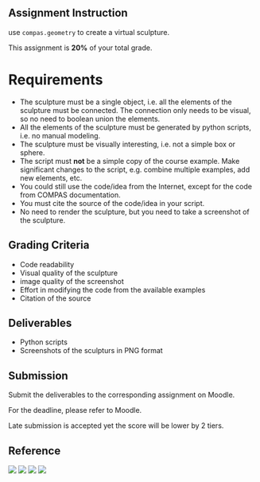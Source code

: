 ## Assignment Instruction
use `compas.geometry` to create a virtual sculpture.

This assignment is __20%__ of your total grade.

# Requirements
- The sculpture must be a single object, i.e. all the elements of the sculpture must be connected. The connection only needs to be visual, so no need to boolean union the elements.
- All the elements of the sculpture must be generated by python scripts, i.e. no manual modeling.
- The sculpture must be visually interesting, i.e. not a simple box or sphere.
- The script must **not** be a simple copy of the course example. Make significant changes to the script, e.g. combine multiple examples, add new elements, etc.
- You could still use the code/idea from the Internet, except for the code from COMPAS documentation.
- You must cite the source of the code/idea in your script.
- No need to render the sculpture, but you need to take a screenshot of the sculpture.

## Grading Criteria
- Code readability
- Visual quality of the sculpture
- image quality of the screenshot
- Effort in modifying the code from the available examples
- Citation of the source

## Deliverables
- Python scripts
- Screenshots of the sculpturs in PNG format

## Submission
Submit the deliverables to the corresponding assignment on Moodle.

For the deadline, please refer to Moodle.

Late submission is accepted yet the score will be lower by 2 tiers.

## Reference
![](img/example_0.png)
![](img/example_1.png)
![](img/example_2.png)
![](img/example_3.png)